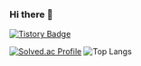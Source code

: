 ### Hi there 👋

[![Tistory Badge](https://img.shields.io/badge/Tech%20Blog-555263?style=flat&logoColor=white)]("https://solved.ac/profile/gksflaxkdns1/)
<!--
**o-jslove/o-jslove** is a ✨ _special_ ✨ repository because its `README.md` (this file) appears on your GitHub profile.

Here are some ideas to get you started:

- 🔭 I’m currently working on ...
- 🌱 I’m currently learning ...
- 👯 I’m looking to collaborate on ...
- 🤔 I’m looking for help with ...
- 💬 Ask me about ...
- 📫 How to reach me: ...
- 😄 Pronouns: ...
- ⚡ Fun fact: ...
-->

[![Solved.ac Profile](http://mazassumnida.wtf/api/generate_badge?boj=gksflaxkdns1)](https://solved.ac/gksflaxkdns1)
![Top Langs](https://github-readme-stats.vercel.app/api/top-langs/?username=o-jslove&layout=compact&theme=dark)
